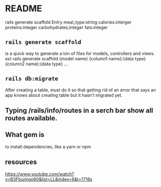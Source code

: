 # README

rails generate scaffold Entry meal_type:string calories:interger proteins:integer carbohydrates;integer fats:integer

## `rails generate scaffold`

is a quick way to generate a ton of files for models, controllers and views.
ex) rails generate scaffold {model name} {column1 name}:{data type} {column2 name}:{data type} …

## `rails db:migrate`

After creating a table, must do it so that getting rid of an error that says an app knows about creating table but it hasn't migrated yet.

## Typing /rails/info/routes in a serch bar show all routes available.

## What gem is

to install dependencies, like a yarn or npm

## resources

https://www.youtube.com/watch?v=B3Fbujmgo60&list=LL&index=6&t=1718s
